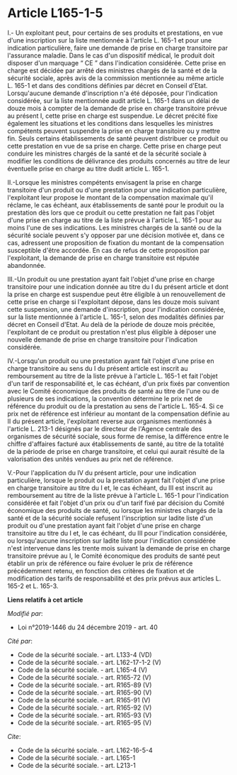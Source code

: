 # Article L165-1-5

I.- Un exploitant peut, pour certains de ses produits et prestations, en vue d'une inscription sur la liste mentionnée à
l'article L. 165-1 et pour une indication particulière, faire une demande de prise en charge transitoire par l'assurance
maladie. Dans le cas d'un dispositif médical, le produit doit disposer d'un marquage “ CE ” dans l'indication considérée.
Cette prise en charge est décidée par arrêté des ministres chargés de la santé et de la sécurité sociale, après avis de la
commission mentionnée au même article L. 165-1 et dans des conditions définies par décret en Conseil d'Etat. Lorsqu'aucune
demande d'inscription n'a été déposée, pour l'indication considérée, sur la liste mentionnée audit article L. 165-1 dans un
délai de douze mois à compter de la demande de prise en charge transitoire prévue au présent I, cette prise en charge est
suspendue. Le décret précité fixe également les situations et les conditions dans lesquelles les ministres compétents peuvent
suspendre la prise en charge transitoire ou y mettre fin. Seuls certains établissements de santé peuvent distribuer ce
produit ou cette prestation en vue de sa prise en charge. Cette prise en charge peut conduire les ministres chargés de la
santé et de la sécurité sociale à modifier les conditions de délivrance des produits concernés au titre de leur éventuelle
prise en charge au titre dudit article L. 165-1.

II.-Lorsque les ministres compétents envisagent la prise en charge transitoire d'un produit ou d'une prestation pour une
indication particulière, l'exploitant leur propose le montant de la compensation maximale qu'il réclame, le cas échéant, aux
établissements de santé pour le produit ou la prestation dès lors que ce produit ou cette prestation ne fait pas l'objet
d'une prise en charge au titre de la liste prévue à l'article L. 165-1 pour au moins l'une de ses indications. Les ministres
chargés de la santé ou de la sécurité sociale peuvent s'y opposer par une décision motivée et, dans ce cas, adressent une
proposition de fixation du montant de la compensation susceptible d'être accordée. En cas de refus de cette proposition par
l'exploitant, la demande de prise en charge transitoire est réputée abandonnée.

III.-Un produit ou une prestation ayant fait l'objet d'une prise en charge transitoire pour une indication donnée au titre du
I du présent article et dont la prise en charge est suspendue peut être éligible à un renouvellement de cette prise en charge
si l'exploitant dépose, dans les douze mois suivant cette suspension, une demande d'inscription, pour l'indication
considérée, sur la liste mentionnée à l'article L. 165-1, selon des modalités définies par décret en Conseil d'Etat. Au delà
de la période de douze mois précitée, l'exploitant de ce produit ou prestation n'est plus éligible à déposer une nouvelle
demande de prise en charge transitoire pour l'indication considérée.

IV.-Lorsqu'un produit ou une prestation ayant fait l'objet d'une prise en charge transitoire au sens du I du présent article
est inscrit au remboursement au titre de la liste prévue à l'article L. 165-1 et fait l'objet d'un tarif de responsabilité
et, le cas échéant, d'un prix fixés par convention avec le Comité économique des produits de santé au titre de l'une ou de
plusieurs de ses indications, la convention détermine le prix net de référence du produit ou de la prestation au sens de
l'article L. 165-4. Si ce prix net de référence est inférieur au montant de la compensation définie au II du présent article,
l'exploitant reverse aux organismes mentionnés à l'article L. 213-1 désignés par le directeur de l'Agence centrale des
organismes de sécurité sociale, sous forme de remise, la différence entre le chiffre d'affaires facturé aux établissements de
santé, au titre de la totalité de la période de prise en charge transitoire, et celui qui aurait résulté de la valorisation
des unités vendues au prix net de référence.

V.-Pour l'application du IV du présent article, pour une indication particulière, lorsque le produit ou la prestation ayant
fait l'objet d'une prise en charge transitoire au titre du I et, le cas échéant, du III est inscrit au remboursement au titre
de la liste prévue à l'article L. 165-1 pour l'indication considérée et fait l'objet d'un prix ou d'un tarif fixé par
décision du Comité économique des produits de santé, ou lorsque les ministres chargés de la santé et de la sécurité sociale
refusent l'inscription sur ladite liste d'un produit ou d'une prestation ayant fait l'objet d'une prise en charge transitoire
au titre du I et, le cas échéant, du III pour l'indication considérée, ou lorsqu'aucune inscription sur ladite liste pour
l'indication considérée n'est intervenue dans les trente mois suivant la demande de prise en charge transitoire prévue au I,
le Comité économique des produits de santé peut établir un prix de référence ou faire évoluer le prix de référence
précédemment retenu, en fonction des critères de fixation et de modification des tarifs de responsabilité et des prix prévus
aux articles L. 165-2 et L. 165-3.

**Liens relatifs à cet article**

_Modifié par_:

  - Loi n°2019-1446 du 24 décembre 2019 - art. 40

_Cité par_:

  - Code de la sécurité sociale. - art. L133-4 (VD)
  - Code de la sécurité sociale. - art. L162-17-1-2 (V)
  - Code de la sécurité sociale. - art. L165-4 (V)
  - Code de la sécurité sociale. - art. R165-72 (V)
  - Code de la sécurité sociale. - art. R165-89 (V)
  - Code de la sécurité sociale. - art. R165-90 (V)
  - Code de la sécurité sociale. - art. R165-91 (V)
  - Code de la sécurité sociale. - art. R165-92 (V)
  - Code de la sécurité sociale. - art. R165-93 (V)
  - Code de la sécurité sociale. - art. R165-95 (V)

_Cite_:

  - Code de la sécurité sociale. - art. L162-16-5-4
  - Code de la sécurité sociale. - art. L165-1
  - Code de la sécurité sociale. - art. L213-1
